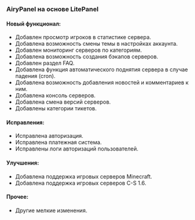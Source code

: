### AiryPanel на основе LitePanel

#### Новый функционал:
*   Добавлен просмотр игроков в статистике сервера.
*   Добавлена возможность смены темы в настройках аккаунта.
*   Добавлен мониторинг серверов по категориям.
*   Добавлена возможность создания бэкапов серверов.
*   Добавлен раздел FAQ.
*   Добавлена функция автоматического поднятия сервера в случае падения (cron).
*   Добавлена возможность добавления новостей и комментариев к ним.
*   Добавлена консоль серверов.
*   Добавлена смена версий серверов.
*   Добавлены категории тикетов.

#### Исправления:
*   Исправлена авторизация.
*   Исправлена платежная система.
*   Исправлены логи авторизаций пользователей.

#### Улучшения:
*   Добавлена поддержка игровых серверов Minecraft.
*   Добавлена поддержка игровых серверов C-S 1.6.

#### Прочее:
*   Другие мелкие изменения.

